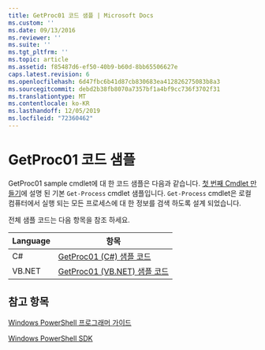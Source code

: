 ```yaml
---
title: GetProc01 코드 샘플 | Microsoft Docs
ms.custom: ''
ms.date: 09/13/2016
ms.reviewer: ''
ms.suite: ''
ms.tgt_pltfrm: ''
ms.topic: article
ms.assetid: f85487d6-ef50-40b9-b60d-8bb65506627e
caps.latest.revision: 6
ms.openlocfilehash: 6d47fbc6b41d87cb830683ea412826275083b8a3
ms.sourcegitcommit: debd2b38fb8070a7357bf1a4bf9cc736f3702f31
ms.translationtype: MT
ms.contentlocale: ko-KR
ms.lasthandoff: 12/05/2019
ms.locfileid: "72360462"
---
```

# <a name="getproc01-code-samples"></a>GetProc01 코드 샘플

GetProc01 sample cmdlet에 대 한 코드 샘플은 다음과 같습니다. [첫 번째 Cmdlet 만들기](../cmdlet/creating-a-cmdlet-without-parameters.md)에 설명 된 기본 `Get-Process` cmdlet 샘플입니다. `Get-Process` cmdlet은 로컬 컴퓨터에서 실행 되는 모든 프로세스에 대 한 정보를 검색 하도록 설계 되었습니다.

전체 샘플 코드는 다음 항목을 참조 하세요.

|Language|항목|
|--------------|-----------|
|C#|[GetProc01 (C#) 샘플 코드](./getproc01-csharp-sample-code.md)|
|VB.NET|[GetProc01 (VB.NET) 샘플 코드](./getproc01-vb-net-sample-code.md)|

## <a name="see-also"></a>참고 항목

[Windows PowerShell 프로그래머 가이드](./windows-powershell-programmer-s-guide.md)

[Windows PowerShell SDK](../windows-powershell-reference.md)